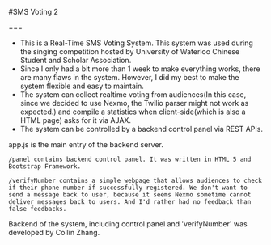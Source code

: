 #SMS Voting 2

===

* This is a Real-Time SMS Voting System. This system was used during the singing competition hosted by University of Waterloo Chinese Student and Scholar Association. 
* Since I only had a bit more than 1 week to make everything works, there are many flaws in the system. However, I did my best to make the system flexible and easy to maintain.
* The system can collect realtime voting from audiences(In this case, since we decided to use Nexmo, the Twilio parser might not work as expected.) and compile a statistics when client-side(which is also a HTML page) asks for it via AJAX.
* The system can be controlled by a backend control panel via REST APIs.

app.js is the main entry of the backend server. 

```
/panel contains backend control panel. It was written in HTML 5 and Bootstrap Framework.
```

```
/verifyNumber contains a simple webpage that allows audiences to check if their phone number if successfully registered. We don't want to send a message back to user, because it seems Nexmo sometime cannot deliver messages back to users. And I'd rather had no feedback than false feedbacks.
```

Backend of the system, including control panel and 'verifyNumber' was developed by Collin Zhang.
